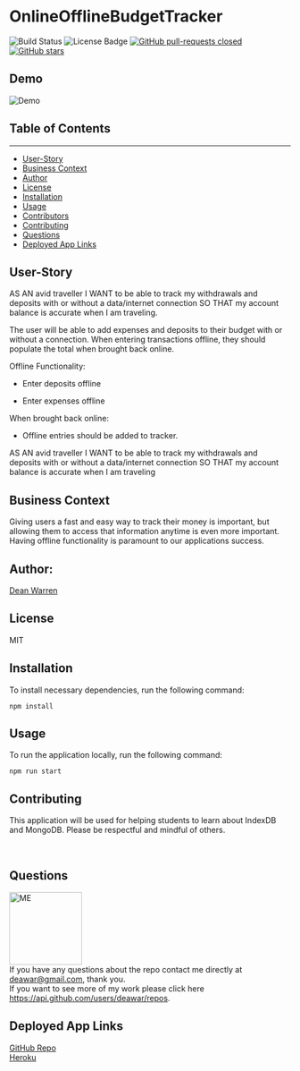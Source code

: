 # OnlineOfflineBudgetTracker

![Build Status](https://img.shields.io/badge/build-passing-brightgreen?style=plastic)
        <img src="https://img.shields.io/badge/license-MIT-green?style=plastic" alt="License Badge">  [![GitHub pull-requests closed](https://img.shields.io/github/issues-pr-closed/Naereen/StrapDown.js.svg?style=plastic)](https://GitHub.com/Naereen/StrapDown.js/pull/) [![GitHub stars](https://img.shields.io/github/stars/Naereen/StrapDown.js.svg?style=social&label=Star&maxAge=2592000)](https://GitHub.com/Naereen/StrapDown.js/stargazers/)

## Demo
<img src="https://github.com/deawar/OnlineOfflineBudgetTracker/blob/master/OnlineOfflineBudgetTracker.gif" alt="Demo">

## Table of Contents
<hr>

* [User-Story](#user-story)
* [Business Context](#business-context)
* [Author](#author)
* [License](#license)
* [Installation](#installation)
* [Usage](#usage)
* [Contributors](#contributors)
* [Contributing](#contributing)
* [Questions](#questions)
* [Deployed App Links](#deployed-app-links)

## User-Story
AS AN avid traveller I WANT to be able to track my withdrawals and deposits with or without a data/internet connection SO THAT my account balance is accurate when I am traveling.

The user will be able to add expenses and deposits to their budget with or without a connection. When entering transactions offline, they should populate the total when brought back online.

Offline Functionality:

  * Enter deposits offline

  * Enter expenses offline

When brought back online:

  * Offline entries should be added to tracker.


AS AN avid traveller
I WANT to be able to track my withdrawals and deposits with or without a data/internet connection
SO THAT my account balance is accurate when I am traveling

## Business Context

Giving users a fast and easy way to track their money is important, but allowing them to access that information anytime is even more important. Having offline functionality is paramount to our applications success.


## Author: 
[Dean Warren](https://api.github.com/users/deawar/repos)

## License
MIT

## Installation
To install necessary dependencies, run the following command:<br>
```
npm install
```

## Usage
To run the application locally, run the following command:<br>
```
npm run start
```

## Contributing
This application will be used for helping students to learn about IndexDB and MongoDB. Please be respectful and mindful of others.

<br>

## Questions

<img src="https://avatars1.githubusercontent.com/u/15312495?s=400&u=ca57805f0913479f15a13ed8e5a1577eb95c0926&v=4" alt="ME" width="130" height="130"><br>
If you have any questions about the repo contact me directly at deawar@gmail.com, thank you.<br>
If you want to see more of my work please click here https://api.github.com/users/deawar/repos.

## Deployed App Links

[GitHub Repo](https://github.com/deawar/OnlineOfflineBudgetTracker) <br>
[Heroku](https://deans-on-off-budget-tracker.herokuapp.com/)

